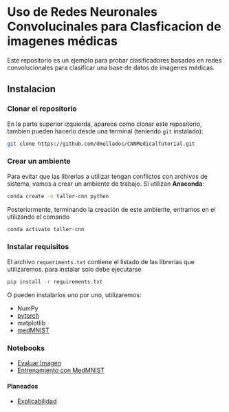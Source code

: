 # Uso de Redes Neuronales Convolucinales para Clasficacion de imagenes médicas

Este repositorio es un ejemplo para probar clasificadores basados en redes convolucionales para clasificar una base de datos de imagenes médicas.

## Instalacion

### Clonar el repositorio
En la parte superior izquierda, aparece como clonar este repositorio, tambien pueden hacerlo desde una terminal (teniendo `git` instalado):
```bash
git clone https://github.com/dmelladoc/CNNMedicalTutorial.git
```

### Crear un ambiente
Para evitar que las librerias a utilizar tengan conflictos con archivos de sistema, vamos a crear un ambiente de trabajo.
Si utilizan **Anaconda**:

```bash
conda create -n taller-cnn python
```

Posteriormente, terminando la creación de este ambiente, entramos en el utilizando el comando 
```bash
conda activate taller-cnn
```

### Instalar requisitos
El archivo `requeriments.txt` contiene el listado de las librerías que utilizaremos.
para instalar solo debe ejecutarse
```bash
pip install -r requirements.txt
```

O pueden instalarlos uno por uno, utilizaremos:

- NumPy
- [pytorch](https://www.pytorch.org)
- matplotlib
- [medMNIST](https://medmnist.com/)

### Notebooks
- [Evaluar Imagen](Notebooks/ClasificadorCNN.ipynb)
- [Entrenamiento con MedMNIST](Notebooks/Entrenamiento.ipynb)

#### Planeados

- [Explicabilidad]()

